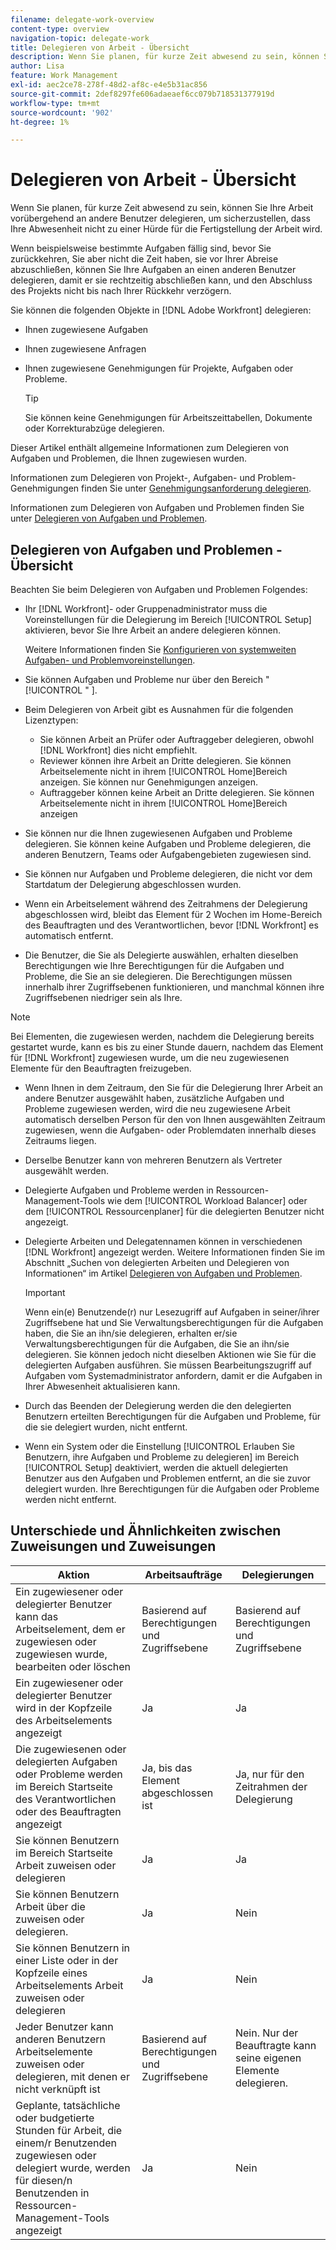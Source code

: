 ```yaml
---
filename: delegate-work-overview
content-type: overview
navigation-topic: delegate-work
title: Delegieren von Arbeit - Übersicht
description: Wenn Sie planen, für kurze Zeit abwesend zu sein, können Sie Ihre Arbeit vorübergehend an andere Benutzer delegieren, um sicherzustellen, dass Ihre Abwesenheit nicht zu einer Hürde für die Fertigstellung der Arbeit wird.
author: Lisa
feature: Work Management
exl-id: aec2ce78-278f-48d2-af8c-e4e5b31ac856
source-git-commit: 2def8297fe606adaeaef6cc079b718531377919d
workflow-type: tm+mt
source-wordcount: '902'
ht-degree: 1%

---
```


# Delegieren von Arbeit - Übersicht

Wenn Sie planen, für kurze Zeit abwesend zu sein, können Sie Ihre Arbeit vorübergehend an andere Benutzer delegieren, um sicherzustellen, dass Ihre Abwesenheit nicht zu einer Hürde für die Fertigstellung der Arbeit wird.

Wenn beispielsweise bestimmte Aufgaben fällig sind, bevor Sie zurückkehren, Sie aber nicht die Zeit haben, sie vor Ihrer Abreise abzuschließen, können Sie Ihre Aufgaben an einen anderen Benutzer delegieren, damit er sie rechtzeitig abschließen kann, und den Abschluss des Projekts nicht bis nach Ihrer Rückkehr verzögern.

Sie können die folgenden Objekte in [!DNL Adobe Workfront] delegieren:

<!--
  <li data-mc-conditions="QuicksilverOrClassic.Draft mode"> <p>Projects where you are designated as the Project Owner (not yet, not for the MVP)</p> </li>
  -->

* Ihnen zugewiesene Aufgaben
* Ihnen zugewiesene Anfragen
* Ihnen zugewiesene Genehmigungen für Projekte, Aufgaben oder Probleme.

  >[!TIP]
  >
  >   Sie können keine Genehmigungen für Arbeitszeittabellen, Dokumente oder Korrekturabzüge delegieren.


Dieser Artikel enthält allgemeine Informationen zum Delegieren von Aufgaben und Problemen, die Ihnen zugewiesen wurden.

Informationen zum Delegieren von Projekt-, Aufgaben- und Problem-Genehmigungen finden Sie unter [Genehmigungsanforderung delegieren](../../review-and-approve-work/manage-approvals/delegate-approval-requests.md).

Informationen zum Delegieren von Aufgaben und Problemen finden Sie unter [Delegieren von Aufgaben und Problemen](../../manage-work/delegate-work/how-to-delegate-work.md).

## Delegieren von Aufgaben und Problemen - Übersicht

Beachten Sie beim Delegieren von Aufgaben und Problemen Folgendes:

* Ihr [!DNL Workfront]- oder Gruppenadministrator muss die Voreinstellungen für die Delegierung im Bereich [!UICONTROL Setup] aktivieren, bevor Sie Ihre Arbeit an andere delegieren können.

  Weitere Informationen finden Sie [Konfigurieren von systemweiten Aufgaben- und Problemvoreinstellungen](../../administration-and-setup/set-up-workfront/configure-system-defaults/set-task-issue-preferences.md).

* Sie können Aufgaben und Probleme nur über den Bereich &quot;[!UICONTROL &quot; ].
* Beim Delegieren von Arbeit gibt es Ausnahmen für die folgenden Lizenztypen:

   * Sie können Arbeit an Prüfer oder Auftraggeber delegieren, obwohl [!DNL Workfront] dies nicht empfiehlt.
   * Reviewer können ihre Arbeit an Dritte delegieren. Sie können Arbeitselemente nicht in ihrem [!UICONTROL Home]Bereich anzeigen. Sie können nur Genehmigungen anzeigen.
   * Auftraggeber können keine Arbeit an Dritte delegieren. Sie können Arbeitselemente nicht in ihrem [!UICONTROL Home]Bereich anzeigen
* Sie können nur die Ihnen zugewiesenen Aufgaben und Probleme delegieren. Sie können keine Aufgaben und Probleme delegieren, die anderen Benutzern, Teams oder Aufgabengebieten zugewiesen sind.
* Sie können nur Aufgaben und Probleme delegieren, die nicht vor dem Startdatum der Delegierung abgeschlossen wurden.
* Wenn ein Arbeitselement während des Zeitrahmens der Delegierung abgeschlossen wird, bleibt das Element für 2 Wochen im Home-Bereich des Beauftragten und des Verantwortlichen, bevor [!DNL Workfront] es automatisch entfernt.
* Die Benutzer, die Sie als Delegierte auswählen, erhalten dieselben Berechtigungen wie Ihre Berechtigungen für die Aufgaben und Probleme, die Sie an sie delegieren. Die Berechtigungen müssen innerhalb ihrer Zugriffsebenen funktionieren, und manchmal können ihre Zugriffsebenen niedriger sein als Ihre.

>[!NOTE]
>
>  Bei Elementen, die zugewiesen werden, nachdem die Delegierung bereits gestartet wurde, kann es bis zu einer Stunde dauern, nachdem das Element für [!DNL Workfront] zugewiesen wurde, um die neu zugewiesenen Elemente für den Beauftragten freizugeben.

* Wenn Ihnen in dem Zeitraum, den Sie für die Delegierung Ihrer Arbeit an andere Benutzer ausgewählt haben, zusätzliche Aufgaben und Probleme zugewiesen werden, wird die neu zugewiesene Arbeit automatisch derselben Person für den von Ihnen ausgewählten Zeitraum zugewiesen, wenn die Aufgaben- oder Problemdaten innerhalb dieses Zeitraums liegen.
* Derselbe Benutzer kann von mehreren Benutzern als Vertreter ausgewählt werden.
* Delegierte Aufgaben und Probleme werden in Ressourcen-Management-Tools wie dem [!UICONTROL Workload Balancer] oder dem [!UICONTROL Ressourcenplaner] für die delegierten Benutzer nicht angezeigt.
* Delegierte Arbeiten und Delegatennamen können in verschiedenen [!DNL Workfront] angezeigt werden. Weitere Informationen finden Sie im Abschnitt „Suchen von delegierten Arbeiten und Delegieren von Informationen“ im Artikel [Delegieren von Aufgaben und Problemen](../delegate-work/how-to-delegate-work.md).


  >[!IMPORTANT]
  >
  >  Wenn ein(e) Benutzende(r) nur Lesezugriff auf Aufgaben in seiner/ihrer Zugriffsebene hat und Sie Verwaltungsberechtigungen für die Aufgaben haben, die Sie an ihn/sie delegieren, erhalten er/sie Verwaltungsberechtigungen für die Aufgaben, die Sie an ihn/sie delegieren. Sie können jedoch nicht dieselben Aktionen wie Sie für die delegierten Aufgaben ausführen. Sie müssen Bearbeitungszugriff auf Aufgaben vom Systemadministrator anfordern, damit er die Aufgaben in Ihrer Abwesenheit aktualisieren kann.

* Durch das Beenden der Delegierung werden die den delegierten Benutzern erteilten Berechtigungen für die Aufgaben und Probleme, für die sie delegiert wurden, nicht entfernt.
* Wenn ein System oder die Einstellung [!UICONTROL Erlauben Sie Benutzern, ihre Aufgaben und Probleme zu delegieren] im Bereich [!UICONTROL Setup] deaktiviert, werden die aktuell delegierten Benutzer aus den Aufgaben und Problemen entfernt, an die sie zuvor delegiert wurden. Ihre Berechtigungen für die Aufgaben oder Probleme werden nicht entfernt.

## Unterschiede und Ähnlichkeiten zwischen Zuweisungen und Zuweisungen

| Aktion | Arbeitsaufträge | Delegierungen |
|--------------------------------------------------------------------------------------------------------------------------------|---------------------------------------|-----------------------------------------------------|
| Ein zugewiesener oder delegierter Benutzer kann das Arbeitselement, dem er zugewiesen oder zugewiesen wurde, bearbeiten oder löschen | Basierend auf Berechtigungen und Zugriffsebene | Basierend auf Berechtigungen und Zugriffsebene |
| Ein zugewiesener oder delegierter Benutzer wird in der Kopfzeile des Arbeitselements angezeigt | Ja | Ja |
| Die zugewiesenen oder delegierten Aufgaben oder Probleme werden im Bereich Startseite des Verantwortlichen oder des Beauftragten angezeigt | Ja, bis das Element abgeschlossen ist | Ja, nur für den Zeitrahmen der Delegierung |
| Sie können Benutzern im Bereich Startseite Arbeit zuweisen oder delegieren | Ja | Ja |
| Sie können Benutzern Arbeit über die zuweisen oder delegieren. | Ja | Nein |
| Sie können Benutzern in einer Liste oder in der Kopfzeile eines Arbeitselements Arbeit zuweisen oder delegieren | Ja | Nein |
| Jeder Benutzer kann anderen Benutzern Arbeitselemente zuweisen oder delegieren, mit denen er nicht verknüpft ist | Basierend auf Berechtigungen und Zugriffsebene | Nein. Nur der Beauftragte kann seine eigenen Elemente delegieren. |
| Geplante, tatsächliche oder budgetierte Stunden für Arbeit, die einem/r Benutzenden zugewiesen oder delegiert wurde, werden für diesen/n Benutzenden in Ressourcen-Management-Tools angezeigt | Ja | Nein |
